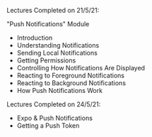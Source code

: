 Lectures Completed on 21/5/21:

"Push Notifications" Module
* Introduction
* Understanding Notifications
* Sending Local Notifications
* Getting Permissions
* Controlling How Notifications Are Displayed
* Reacting to Foreground Notifications
* Reacting to Background Notifications
* How Push Notifications Work

Lectures Completed on 24/5/21:

* Expo & Push Notifications
* Getting a Push Token